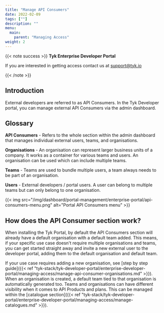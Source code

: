 ```yaml
---
title: "Manage API Consumers"
date: 2022-02-09
tags: [""]
description: ""
menu:
  main:
    parent: "Managing Access"
weight: 2
---
```


{{< note success >}}
**Tyk Enterprise Developer Portal**

If you are interested in getting access contact us at [support@tyk.io](<mailto:support@tyk.io?subject=Tyk Enterprise Portal Beta>)

{{< /note >}}

## Introduction

External developers are referred to as API Consumers. In the Tyk Developer portal, you can manage external API Consumers via the admin dashboard.

## Glossary

**API Consumers** - Refers to the whole section within the admin dashboard that manages individual external users, teams, and organisations.

**Organisations** - An organisation can represent larger business units of a company. It works as a container for various teams and users. An organisation can be used which can include multiple teams.

**Teams** - Teams are used to bundle multiple users, a team always needs to be part of an organisation.

**Users** - External developers / portal users. A user can belong to multiple teams but can only belong to one organisation.

{{< img src="/img/dashboard/portal-management/enterprise-portal/api-consumers-menu.png" alt="Portal API Consumers menu" >}}

## How does the API Consumer section work?

When installing the Tyk Portal, by default the API Consumers section will already have a default organisation with a default team added. This means, if your specific use case doesn't require multiple organisations and teams, you can get started straight away and invite a new external user to the developer portal, adding them to the default organisation and default team.

If your use case requires adding a new organisation, see [step by step guide]({{< ref "tyk-stack/tyk-developer-portal/enterprise-developer-portal/managing-access/manage-api-consumer-organisations.md" >}}). When an organisation is created, a default team tied to that organisation is automatically generated too. Teams and organisations can have different visibility when it comes to API Products and plans. This can be managed within the [catalogue section]({{< ref "tyk-stack/tyk-developer-portal/enterprise-developer-portal/managing-access/manage-catalogues.md" >}}).
